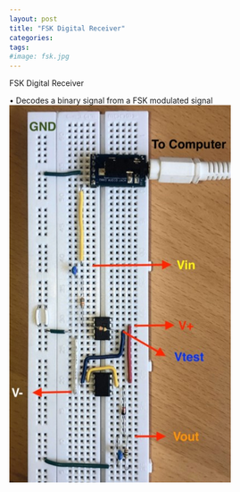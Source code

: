 ```yaml
---
layout: post
title: "FSK Digital Receiver"
categories:
tags:
#image: fsk.jpg
---
```


FSK Digital Receiver


•	Decodes a binary signal from a FSK modulated signal
<img>![FSK](/assets/img/fsk.jpg)</img>